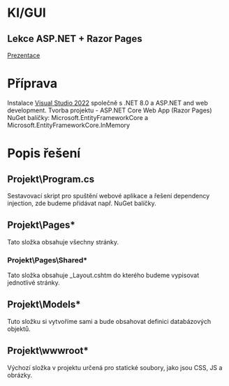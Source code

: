 # KI/GUI
## Lekce ASP.NET + Razor Pages
[Prezentace](https://tinyurl.com/KI-GUI-PRE)
# Příprava
Instalace [Visual Studio 2022](https://visualstudio.microsoft.com/thank-you-downloading-visual-studio/?sku=Community&channel=Release&version=VS2022&source=VSLandingPage&cid=2030&passive=false) společně s .NET 8.0 a ASP.NET and web development.
Tvorba projektu - ASP.NET Core Web App (Razor Pages)
NuGet balíčky: Microsoft.EntityFrameworkCore a Microsoft.EntityFrameworkCore.InMemory

# Popis řešení
## Projekt\Program.cs
Sestavovací skript pro spuštění webové aplikace a řešení dependency injection, zde budeme přidávat např. NuGet balíčky.
## Projekt\Pages\*
Tato složka obsahuje všechny stránky.
### Projekt\Pages\Shared\*
Tato složka obsahuje _Layout.cshtm do kterého budeme vypisovat jednotlivé stránky.
## Projekt\Models\*
Tuto složku si vytvoříme sami a bude obsahovat definici databázových objektů.
## Projekt\wwwroot\*
Výchozí složka v projektu určená pro statické soubory, jako jsou CSS, JS a obrázky.










